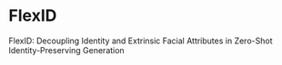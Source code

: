 # FlexID
FlexID: Decoupling Identity and Extrinsic Facial Attributes in Zero-Shot Identity-Preserving Generation
